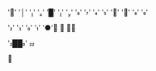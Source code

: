 '┃'
'│'
''
''
'█'
''
''
''
''
''
''
''
''
''
''

''
''
''
''
'●'󰹞
󰚍
󰹞󰝤

'██'


󱎕

